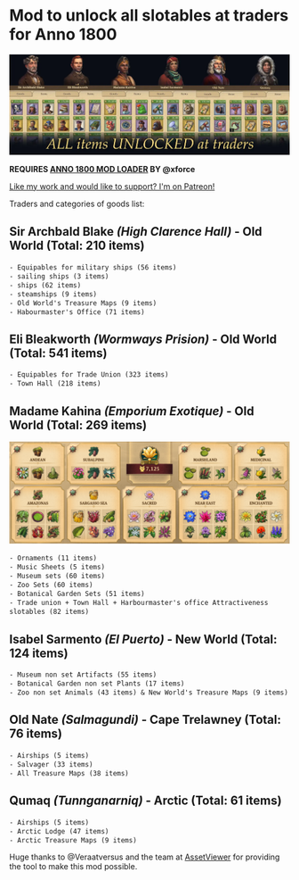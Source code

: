 # Mod to unlock all slotables at traders for Anno 1800
![anno_1800_all_slotables_unlocked_at_traders](https://raw.githubusercontent.com/iksaandry/anno_1800_all_slotables_unlocked_at_traders/master/assets/allslotablesunlockedattraders_cover.webp)

**REQUIRES [ANNO 1800 MOD LOADER](https://github.com/xforce/anno1800-mod-loader/releases) BY @xforce**

[Like my work and would like to support? I'm on Patreon!](https://www.patreon.com/iksaandry)

Traders and categories of goods list:

## Sir Archbald Blake ***(High Clarence Hall)*** - Old World (Total: 210 items)
	- Equipables for military ships (56 items)
	- sailing ships (3 items) 
	- ships (62 items) 
	- steamships (9 items)
	- Old World's Treasure Maps (9 items) 
	- Habourmaster's Office (71 items)

## Eli Bleakworth ***(Wormways Prision)*** - Old World (Total: 541 items)
	- Equipables for Trade Union (323 items) 
	- Town Hall (218 items)
  
## Madame Kahina ***(Emporium Exotique)*** - Old World (Total: 269 items)
![Botanical_Garden_Complete](https://raw.githubusercontent.com/iksaandry/anno_1800_all_slotables_unlocked_at_traders/master/assets/botanical_garden.PNG)
	
	- Ornaments (11 items) 
	- Music Sheets (5 items)
	- Museum sets (60 items) 
	- Zoo Sets (60 items) 
	- Botanical Garden Sets (51 items)
	- Trade union + Town Hall + Harbourmaster's office Attractiveness slotables (82 items)

## Isabel Sarmento ***(El Puerto)*** - New World (Total: 124 items)
	- Museum non set Artifacts (55 items)
	- Botanical Garden non set Plants (17 items) 
	- Zoo non set Animals (43 items) & New World's Treasure Maps (9 items)

## Old Nate ***(Salmagundi)*** - Cape Trelawney (Total: 76 items)
	- Airships (5 items)
	- Salvager (33 items) 
	- All Treasure Maps (38 items)

## Qumaq ***(Tunnganarniq)*** - Arctic (Total: 61 items)
	- Airships (5 items)
	- Arctic Lodge (47 items)
	- Arctic Treasure Maps (9 items)

Huge thanks to @Veraatversus and the team at [AssetViewer](https://github.com/Miraak7000/AssetViewer) for providing the tool to make this mod possible.
